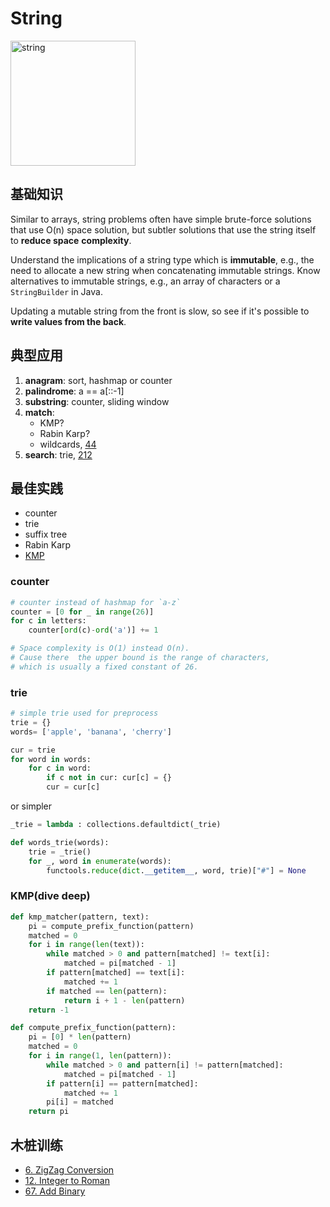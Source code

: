 # String 

<img src="https://i.imgur.com/1MzpsFt.png" alt="string" width="200"/> 


## 基础知识

Similar to arrays, string problems often have simple brute-force solutions that use O(n) space solution, but subtler solutions that use the string itself to **reduce space** **complexity**.

Understand the implications of a string type which is **immutable**, e.g., the need to allocate a new string when concatenating immutable strings. Know alternatives to immutable strings, e.g., an array of characters or a `StringBuilder` in Java.

Updating a mutable string from the front is slow, so see if it's possible to **write values from the back**.

## 典型应用

1. **anagram**: sort, hashmap or counter 
2. **palindrome**: a == a[::-1] 
3. **substring**: counter, sliding window
4. **match**: 
	- KMP? 
	- Rabin Karp? 
	- wildcards, [44](https://leetcode.com/problems/wildcard-matching/)
5. **search**: trie, [212](https://leetcode.com/problems/word-search-ii/)

## 最佳实践

- counter 
- trie 
- suffix tree
- Rabin Karp
- [KMP](http://whocouldthat.be/visualizing-string-matching/)

### counter

``` python
# counter instead of hashmap for `a-z`
counter = [0 for _ in range(26)]
for c in letters:
	counter[ord(c)-ord('a')] += 1

# Space complexity is O(1) instead O(n). 
# Cause there  the upper bound is the range of characters, 
# which is usually a fixed constant of 26. 
```
### trie 

``` python
# simple trie used for preprocess
trie = {}
words= ['apple', 'banana', 'cherry']

cur = trie
for word in words:
	for c in word:
		if c not in cur: cur[c] = {}
		cur = cur[c]
```
or simpler 

``` python
_trie = lambda : collections.defaultdict(_trie)
```

``` python
def words_trie(words):
	trie = _trie()
	for _, word in enumerate(words):
		functools.reduce(dict.__getitem__, word, trie)["#"] = None 
```

### KMP(dive deep)

``` python
def kmp_matcher(pattern, text):
    pi = compute_prefix_function(pattern)
    matched = 0
    for i in range(len(text)):
        while matched > 0 and pattern[matched] != text[i]:
            matched = pi[matched - 1]
        if pattern[matched] == text[i]:
            matched += 1
        if matched == len(pattern):
            return i + 1 - len(pattern)
    return -1

def compute_prefix_function(pattern):
    pi = [0] * len(pattern)
    matched = 0
    for i in range(1, len(pattern)):
        while matched > 0 and pattern[i] != pattern[matched]:
            matched = pi[matched - 1]
        if pattern[i] == pattern[matched]:
            matched += 1
        pi[i] = matched
    return pi
```

## 木桩训练

- [6. ZigZag Conversion](https://leetcode.com/problems/zigzag-conversion/)
- [12. Integer to Roman](https://leetcode.com/problems/integer-to-roman/)
- [67. Add Binary](https://leetcode.com/problems/add-binary/)